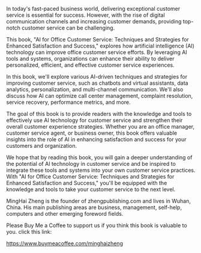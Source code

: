 
In today's fast-paced business world, delivering exceptional customer service is essential for success. However, with the rise of digital communication channels and increasing customer demands, providing top-notch customer service can be challenging.

This book, "AI for Office Customer Service: Techniques and Strategies for Enhanced Satisfaction and Success," explores how artificial intelligence (AI) technology can improve office customer service efforts. By leveraging AI tools and systems, organizations can enhance their ability to deliver personalized, efficient, and effective customer service experiences.

In this book, we'll explore various AI-driven techniques and strategies for improving customer service, such as chatbots and virtual assistants, data analytics, personalization, and multi-channel communication. We'll also discuss how AI can optimize call center management, complaint resolution, service recovery, performance metrics, and more.

The goal of this book is to provide readers with the knowledge and tools to effectively use AI technology for customer service and strengthen their overall customer experience strategies. Whether you are an office manager, customer service agent, or business owner, this book offers valuable insights into the role of AI in enhancing satisfaction and success for your customers and organization.

We hope that by reading this book, you will gain a deeper understanding of the potential of AI technology in customer service and be inspired to integrate these tools and systems into your own customer service practices. With "AI for Office Customer Service: Techniques and Strategies for Enhanced Satisfaction and Success," you'll be equipped with the knowledge and tools to take your customer service to the next level.

MingHai Zheng is the founder of zhengpublishing.com and lives in Wuhan, China. His main publishing areas are business, management, self-help, computers and other emerging foreword fields.

Please Buy Me a Coffee to support us if you think this book is valuable to you. click this link:

https://www.buymeacoffee.com/minghaizheng
